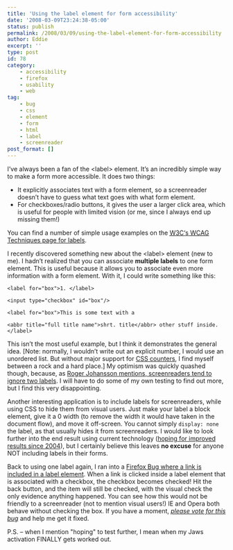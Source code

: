 ```yaml
---
title: 'Using the label element for form accessibility'
date: '2008-03-09T23:24:38-05:00'
status: publish
permalink: /2008/03/09/using-the-label-element-for-form-accessibility
author: Eddie
excerpt: ''
type: post
id: 78
category:
    - accessibility
    - firefox
    - usability
    - web
tag:
    - bug
    - css
    - element
    - form
    - html
    - label
    - screenreader
post_format: []
---
```

I’ve always been a fan of the &lt;label&gt; element. It’s an incredibly simple way to make a form more accessible. It does two things:

- It explicitly associates text with a form element, so a screenreader doesn’t have to guess what text goes with what form element.
- For checkboxes/radio buttons, it gives the user a larger click area, which is useful for people with limited vision (or me, since I always end up missing them!)

You can find a number of simple usage examples on the [<acronym title="World Wide Web Consortium">W3C</acronym>‘s <acronym title="Web Content Accessibility Guidelines">WCAG</acronym> Techniques page for labels](http://www.w3.org/TR/WCAG20-TECHS/H44.html).

I recently discovered something new about the &lt;label&gt; element (new to me). I hadn’t realized that you can associate **multiple labels** to one form element. This is useful because it allows you to associate even more information with a form element. With it, I could write something like this:

```
<label for="box">1. </label>

<input type="checkbox" id="box"/>

<label for="box">This is some text with a 
```

```
<abbr title="full title name">shrt. title</abbr> other stuff inside.</label>
```

This isn’t the most useful example, but I think it demonstrates the general idea. \[Note: normally, I wouldn’t write out an explicit number, I would use an unordered list. But without major support for [CSS counters](http://www.w3.org/TR/REC-CSS2/generate.html#counters "CSS Counters"), I find myself between a rock and a hard place.\] My optimism was quickly quashed though, because, as [Roger Johansson mentions, screenreaders tend to ignore two labels](http://www.456bereastreet.com/archive/200711/use_the_label_element_to_make_your_html_forms_accessible/). I will have to do some of my own testing to find out more, but I find this very disappointing.

Another interesting application is to include labels for screenreaders, while using CSS to hide them from visual users. Just make your label a block element, give it a 0 width (to remove the width it would have taken in the document flow), and move it off-screen. You cannot simply `display: none` the label, as that usually hides it from screenreaders. I would like to look further into the end result using current technology ([hoping for improved results since 2004](http://juicystudio.com/article/invisible-form-prompts.php)), but I certainly believe this leaves **no excuse** for anyone NOT including labels in their forms.

Back to using one label again, I ran into a [Firefox Bug where a link is included in a label element](https://bugzilla.mozilla.org/show_bug.cgi?id=163912). When a link is clicked inside a label element that is associated with a checkbox, the checkbox becomes checked! Hit the back button, and the item will still be checked, with the visual check the only evidence anything happened. You can see how this would not be friendly to a screenreader (not to mention visual users!) IE and Opera both behave without checking the box. If you have a moment, [*please vote for this bug*](https://bugzilla.mozilla.org/show_bug.cgi?id=163912) and help me get it fixed.

P.S. – when I mention "hoping" to test further, I mean when my Jaws activation FINALLY gets worked out.